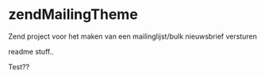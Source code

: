 zendMailingTheme
================

Zend project voor het maken van een mailinglijst/bulk nieuwsbrief versturen

readme stuff..


Test??
